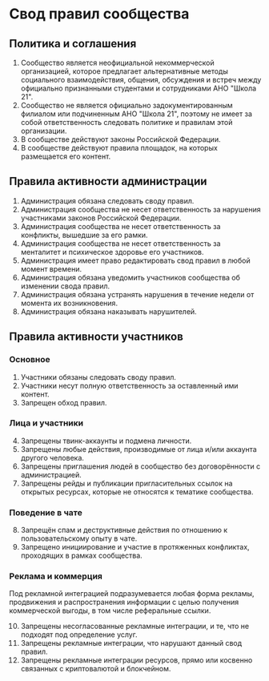 # Свод правил сообщества

## Политика и соглашения

1. Сообщество является неофициальной некоммерческой организацией, которое предлагает альтернативные методы социального взаимодействия, общения, обсуждения и встреч между официально признанными студентами и сотрудниками АНО "Школа 21".
2. Сообщество не является официально задокументированным филиалом или подчиненным АНО "Школа 21", поэтому не имеет за собой ответственность следовать политике и правилам этой организации.
3. В сообществе действуют законы Российской Федерации.
4. В сообществе действуют правила площадок, на которых размещается его контент.

## Правила активности администрации

1. Администрация обязана следовать своду правил.
2. Администрация сообщества не несет ответственность за нарушения участниками законов Российской Федерации.
3. Администрация сообщества не несет ответственность за конфликты, вышедшие за его рамки.
4. Администрация сообщества не несет ответственность за менталитет и психическое здоровье его участников.
5. Администрация имеет право редактировать свод правил в любой момент времени.
6. Администрация обязана уведомить участников сообщества об изменении свода правил.
7. Администрация обязана устранять нарушения в течение недели от момента их возникновения.
8. Администрация обязана наказывать нарушителей.

## Правила активности участников

### Основное
1. Участники обязаны следовать своду правил.
2. Участники несут полную ответственность за оставленный ими контент.
3. Запрещен обход правил.

### Лица и участники
4. Запрещены твинк-аккаунты и подмена личности.
5. Запрещены любые действия, производимые от лица и/или аккаунта другого человека.
6. Запрещены приглашения людей в сообщество без договорённости с администрацией.
7. Запрещены рейды и публикации пригласительных ссылок на открытых ресурсах, которые не относятся к тематике сообщества.

### Поведение в чате
8. Запрещён спам и деструктивные действия по отношению к пользовательскому опыту в чате.
9. Запрещено инициирование и участие в протяженных конфликтах, проходящих в рамках сообщества.

### Реклама и коммерция
Под рекламной интеграцией подразумевается любая форма рекламы, продвижения и распространения информации с целью получения коммерческой выгоды, в том числе реферальные ссылки.

10. Запрещены несогласованные рекламные интеграции, и те, что не подходят под определение услуг.
11. Запрещены рекламные интеграции, что нарушают данный свод правил.
12. Запрещены рекламные интеграции ресурсов, прямо или косвенно связанных с криптовалютой и блокчейном.
